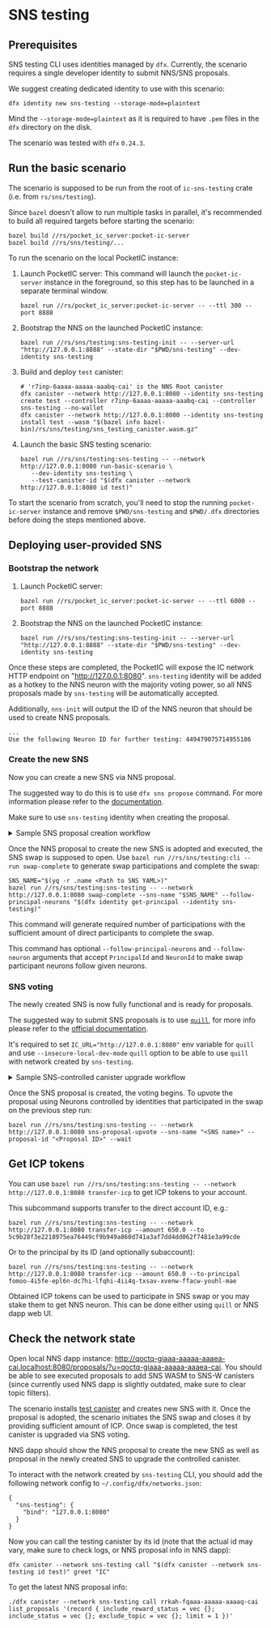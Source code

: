 # SNS testing

## Prerequisites

SNS testing CLI uses identities managed by `dfx`. Currently, the scenario requires a single developer
identity to submit NNS/SNS proposals.

We suggest creating dedicated identity to use with this scenario:
```
dfx identity new sns-testing --storage-mode=plaintext
```
Mind the `--storage-mode=plaintext` as it is required to have `.pem` files in the `dfx` directory on the disk.

The scenario was tested with `dfx` `0.24.3`.

## Run the basic scenario

The scenario is supposed to be run from the root of `ic-sns-testing` crate (i.e. from `rs/sns/testing`).

Since `bazel` doesn't allow to run multiple tasks in parallel, it's recommended to build all required
targets before starting the scenario:
```
bazel build //rs/pocket_ic_server:pocket-ic-server
bazel build //rs/sns/testing/...
```

To run the scenario on the local PocketIC instance:
1) Launch PocketIC server:
   This command will launch the `pocket-ic-server` instance in the foreground, so this step has to be launched
   in a separate terminal window.
   ```
   bazel run //rs/pocket_ic_server:pocket-ic-server -- --ttl 300 --port 8888
   ```
2) Bootstrap the NNS on the launched PocketIC instance:
   ```
   bazel run //rs/sns/testing:sns-testing-init -- --server-url "http://127.0.0.1:8888" --state-dir "$PWD/sns-testing" --dev-identity sns-testing
   ```
3) Build and deploy `test` canister:
   ```
   # 'r7inp-6aaaa-aaaaa-aaabq-cai' is the NNS Root canister
   dfx canister --network http://127.0.0.1:8080 --identity sns-testing create test --controller r7inp-6aaaa-aaaaa-aaabq-cai --controller sns-testing --no-wallet
   dfx canister --network http://127.0.0.1:8080 --identity sns-testing install test --wasm "$(bazel info bazel-bin)/rs/sns/testing/sns_testing_canister.wasm.gz"
   ```
4) Launch the basic SNS testing scenario:
   ```
   bazel run //rs/sns/testing:sns-testing -- --network http://127.0.0.1:8080 run-basic-scenario \
      --dev-identity sns-testing \
      --test-canister-id "$(dfx canister --network http://127.0.0.1:8080 id test)"
   ```

To start the scenario from scratch, you'll need to stop the running `pocket-ic-server` instance and
remove `$PWD/sns-testing` and `$PWD/.dfx` directories before doing the steps mentioned above.

## Deploying user-provided SNS

### Bootstrap the network

1) Launch PocketIC server:
   ```
   bazel run //rs/pocket_ic_server:pocket-ic-server -- --ttl 6000 --port 8888
   ```

2) Bootstrap the NNS on the launched PocketIC instance:
   ```
   bazel run //rs/sns/testing:sns-testing-init -- --server-url "http://127.0.0.1:8888" --state-dir "$PWD/sns-testing" --dev-identity sns-testing
   ```

Once these steps are completed, the PocketIC will expose the IC network HTTP endpoint on "http://127.0.0.1:8080".
`sns-testing` identity will be added as a hotkey to the NNS neuron with the majority voting power, so all NNS proposals made
by `sns-testing` will be automatically accepted.

Additionally, `nns-init` will output the ID of the NNS neuron that should be used to create NNS proposals.
```
...
Use the following Neuron ID for further testing: 449479075714955186
```

### Create the new SNS

Now you can create a new SNS via NNS proposal.

The suggested way to do this is to use `dfx sns propose` command. For more information please refer to the [documentation](https://internetcomputer.org/docs/building-apps/governing-apps/launching/launch-steps-1proposal#3-submit-nns-proposal-to-create-sns).

Make sure to use `sns-testing` identity when creating the proposal.

<details>
<summary>Sample SNS proposal creation workflow</summary>
<br>

The example will use `//rs/sns/testing:sns_testing_canister` canister as SNS-controlled canister and will base on the [init YAML file from SNS CLI](../cli/test_sns_init_v2.yaml).

**Make sure to use `start_time: null` in the swap parameters to ensure that the swap starts right away after the NNS proposal is executed.**

1) Build and deploy `test` canister:
   ```
   bazel build //rs/sns/testing:sns_testing_canister
   # 'r7inp-6aaaa-aaaaa-aaabq-cai' is the NNS Root canister
   dfx canister --network http://127.0.0.1:8080 --identity sns-testing create test --controller r7inp-6aaaa-aaaaa-aaabq-cai --controller sns-testing --no-wallet
   dfx canister --network http://127.0.0.1:8080 --identity sns-testing install test --wasm "$(bazel info bazel-bin)/rs/sns/testing/sns_testing_canister.wasm.gz"
   ```

2) Adjust init YAML file (you will need [`yq`](https://github.com/mikefarah/yq) to be installed to do this):
   ```
   yq -i ".dapp_canisters |= [\""$(dfx canister --network http://127.0.0.1:8080 id test)"\"]" ../cli/test_sns_init_v2.yaml
   yq -i ".Distribution.Neurons[0].principal |= \""$(dfx identity get-principal --identity sns-testing)"\"" ../cli/test_sns_init_v2.yaml
   yq -i ".Swap.start_time |= null" ../cli/test_sns_init_v2.yaml
   ```
3) Propose to create the new SNS:
   ```
   pushd ../cli
   # //rs/sns/cli:sns doesn't support CLI-provided identities despite '--identity' option
   dfx identity use sns-testing
   bazel run //rs/sns/cli:sns -- propose --network http://127.0.0.1:8080 --neuron-id 449479075714955186 $PWD/test_sns_init_v2.yaml
   popd
   ```

4) Complete the swap for the newly created SNS
   ```
   SNS_NAME="$(yq -r .name ../cli/test_sns_init_v2.yaml)"
   bazel run //rs/sns/testing:sns-testing -- --network http://127.0.0.1:8080 swap-complete --sns-name "$SNS_NAME"
   ```
</details>

Once the NNS proposal to create the new SNS is adopted and executed, the SNS swap is supposed to open.
Use `bazel run //rs/sns/testing:cli -- run swap-complete` to generate swap participations and complete the swap:
```
SNS_NAME="$(yq -r .name <Path to SNS YAML>)"
bazel run //rs/sns/testing:sns-testing -- --network http://127.0.0.1:8080 swap-complete --sns-name "$SNS_NAME" --follow-principal-neurons "$(dfx identity get-principal --identity sns-testing)"
```

This command will generate required number of participations with the sufficient amount of direct participants to complete the swap.

This command has optional `--follow-principal-neurons` and `--follow-neuron` arguments that accept `PrincipalId` and `NeuronId` to make swap
participant neurons follow given neurons.

### SNS voting

The newly created SNS is now fully functional and is ready for proposals.

The suggested way to submit SNS proposals is to use [`quill`](https://github.com/dfinity/quill/), for more info please refer to the [official documentation](https://internetcomputer.org/docs/building-apps/governing-apps/managing/making-proposals/).

It's required to set `IC_URL="http://127.0.0.1:8080"` env variable for `quill` and use `--insecure-local-dev-mode` `quill` option
to be able to use `quill` with network created by `sns-testing`.

<details>
<summary>Sample SNS-controlled canister upgrade workflow</summary>
<br>

At this point we assume that SNS named "Daniel" was created and its swap was successfully completed.

1) Get SNS neuron ID contolled by `sns-testing` identity:
   ```
   IC_URL="http://127.0.0.1:8080" quill sns neuron-id --principal-id "$(dfx identity get-principal --identity sns-testing)" --memo 42
   ```

   ```
   SNS Neuron Id: a96c889f2eab3fb4ae7aac3978f04eeb039e0ec8047516fcd8fae8b20bd75502
   ```

2) Prepare `sns_canister_ids.json`

   Get SNS canister IDs:
   ```
   IC_URL="http://127.0.0.1:8080" quill --insecure-local-dev-mode sns list-deployed-snses
   ```

   ```
   cat >> sns_canister_ids.json<< EOF
   {
      "root_canister_id":"7tjcv-pp777-77776-qaaaa-cai",
      "governance_canister_id":"7uieb-cx777-77776-qaaaq-cai",
      "index_canister_id":"7pnye-yp777-77776-qaaca-cai",
      "swap_canister_id":"72kjj-zh777-77776-qaabq-cai",
      "ledger_canister_id":"75lp5-u7777-77776-qaaba-cai"
   }
   EOF
   ```

   SNS canister IDs may vary for you.

3) Prepare quill `message.json` with SNS-controlled canister upgrade proposal:
   ```
   quill sns --pem-file ~/.config/dfx/identity/sns-testing/identity.pem --canister-ids-file sns_canister_ids.json make-upgrade-canister-proposal \
      --target-canister-id lxzze-o7777-77777-aaaaa-cai --wasm-path "$(bazel info bazel-bin)/rs/sns/testing/sns_testing_canister.wasm.gz" \
      --title "Upgrade SNS-controlled-canister" --mode upgrade "<Neuron ID>" > message.json
   ```

4) Submit the message with SNS proposal:
   ```
   IC_URL="http://127.0.0.1:8080" quill --insecure-local-dev-mode send message.json
   ```

   This command will return the ID of the newly created proposal
   ```
   ...
   Successfully created new proposal with ID 1
   ```

</details>

Once the SNS proposal is created, the voting begins.
To upvote the proposal using Neurons controlled by identities that participated in the swap on the previous step run:
```
bazel run //rs/sns/testing:sns-testing -- --network http://127.0.0.1:8080 sns-proposal-upvote --sns-name "<SNS name>" --proposal-id "<Proposal ID>" --wait
```

## Get ICP tokens

You can use `bazel run //rs/sns/testing:sns-testing -- --network http://127.0.0.1:8080 transfer-icp` to get ICP tokens to your account.

This subcommand supports transfer to the direct account ID, e.g.:
```
bazel run //rs/sns/testing:sns-testing -- --network http://127.0.0.1:8080 transfer-icp --amount 650.0 --to 5c9b28f3e2218975ea76449cf9b949a860d741a3af7dd4dd062f7481e3a99cde
```

Or to the principal by its ID (and optionally subaccount):
```
bazel run //rs/sns/testing:sns-testing -- --network http://127.0.0.1:8080 transfer-icp --amount 650.0 --to-principal fomoo-4i5fe-epl6n-dc7hi-lfqhi-4ii4q-txsav-xvenw-ffacw-youhl-mae
```

Obtained ICP tokens can be used to participate in SNS swap or you may stake them to get NNS neuron. This can be done either using `quill` or NNS dapp web UI.

## Check the network state

Open local NNS dapp instance: http://qoctq-giaaa-aaaaa-aaaea-cai.localhost:8080/proposals/?u=qoctq-giaaa-aaaaa-aaaea-cai.
You should be able to see executed proposals to add SNS WASM to SNS-W canisters (since currently used NNS dapp is slightly outdated, make sure to clear topic filters).

The scenario installs [test canister](./canister/canister.rs) and creates new SNS with it.
Once the proposal is adopted, the scenario initiates the SNS swap and closes it by providing sufficient amount of ICP.
Once swap is completed, the test canister is upgraded via SNS voting.

NNS dapp should show the NNS proposal to create the new SNS as well as proposal in the newly created SNS to upgrade
the controlled canister.

To interact with the network created by `sns-testing` CLI, you should add the following network config to
`~/.config/dfx/networks.json`:
```
{
  "sns-testing": {
    "bind": "127.0.0.1:8080"
  }
}
```

Now you can call the testing canister by its id (note that the actual id may vary, make sure to check logs, or NNS proposal info in NNS dapp):
```
dfx canister --network sns-testing call "$(dfx canister --network sns-testing id test)" greet "IC"
```

To get the latest NNS proposal info:
```
./dfx canister --network sns-testing call rrkah-fqaaa-aaaaa-aaaaq-cai list_proposals '(record { include_reward_status = vec {}; include_status = vec {}; exclude_topic = vec {}; limit = 1 })'
```



